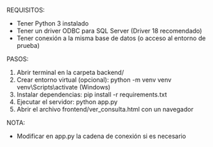 REQUISITOS:
- Tener Python 3 instalado
- Tener un driver ODBC para SQL Server (Driver 18 recomendado)
- Tener conexión a la misma base de datos (o acceso al entorno de prueba)

PASOS:
1. Abrir terminal en la carpeta backend/
2. Crear entorno virtual (opcional):
   python -m venv venv
   venv\Scripts\activate   (Windows)
3. Instalar dependencias:
   pip install -r requirements.txt
4. Ejecutar el servidor:
   python app.py
5. Abrir el archivo frontend/ver_consulta.html con un navegador

NOTA:
- Modificar en app.py la cadena de conexión si es necesario
